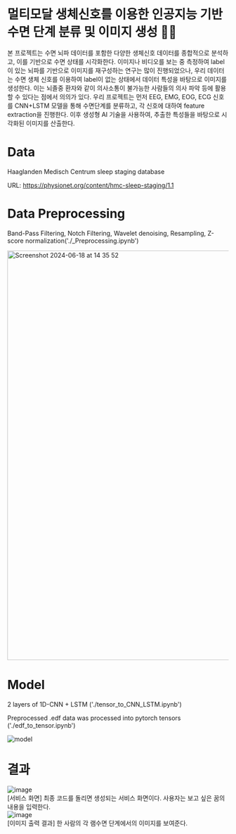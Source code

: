 # 멀티모달 생체신호를 이용한 인공지능 기반 수면 단계 분류 및 이미지 생성 🛌🏻
본 프로젝트는 수면 뇌파 데이터를 포함한 다양한 생체신호 데이터를 종합적으로 분석하고, 이를 기반으로 수면 상태를 시각화한다. 이미지나 비디오를 보는 중 측정하여 label이 있는 뇌파를 기반으로 이미지를 재구성하는 연구는 많이 진행되었으나, 우리 데이터는 수면 생체 신호를 이용하여 label이 없는 상태에서 데이터 특성을 바탕으로 이미지를 생성한다. 이는 뇌졸중 환자와 같이 의사소통이 불가능한 사람들의 의사 파악 등에 활용할 수 있다는 점에서 의의가 있다.
우리 프로젝트는 먼저 EEG, EMG, EOG, ECG 신호를 CNN+LSTM 모델을 통해 수면단계를 분류하고, 각 신호에 대하여 feature extraction을 진행한다. 이후 생성형 AI 기술을 사용하여, 추출한 특성들을 바탕으로 시각화된 이미지를 산출한다.

# Data
Haaglanden Medisch Centrum sleep staging database

URL: https://physionet.org/content/hmc-sleep-staging/1.1

# Data Preprocessing
Band-Pass Filtering, Notch Filtering, Wavelet denoising, Resampling, Z-score normalization('./_Preprocessing.ipynb')

<img width="931" alt="Screenshot 2024-06-18 at 14 35 52" src="https://github.com/hoho9337/PSG_sleep_classification/assets/97961767/e96d5673-7713-49b3-b95d-cec7eebbaed0">


# Model
2 layers of 1D-CNN + LSTM ('./tensor_to_CNN_LSTM.ipynb')

Preprocessed .edf data was processed into pytorch tensors ('./edf_to_tensor.ipynb')

![model](https://github.com/hoho9337/sleep-EOG-analysis/assets/97961767/5ccb71ae-4735-4268-a8e3-ad99b4fbf1f8)

# 결과
![image](https://github.com/yyaaoonngg/PSG_sleep_classification/assets/97872145/03267157-657b-4e90-9773-d5f38d192acb) <br>
[서비스 화면] 최종 코드를 돌리면 생성되는 서비스 화면이다. 사용자는 보고 싶은 꿈의 내용을 입력한다.<br>
![image](https://github.com/yyaaoonngg/PSG_sleep_classification/assets/97872145/2b2c0012-af27-451d-ad5d-17f3842dda3f) <br>
[이미지 출력 결과] 한 사람의 각 램수면 단계에서의 이미지를 보여준다.
